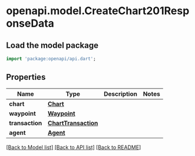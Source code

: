 # openapi.model.CreateChart201ResponseData

## Load the model package
```dart
import 'package:openapi/api.dart';
```

## Properties
Name | Type | Description | Notes
------------ | ------------- | ------------- | -------------
**chart** | [**Chart**](Chart.md) |  | 
**waypoint** | [**Waypoint**](Waypoint.md) |  | 
**transaction** | [**ChartTransaction**](ChartTransaction.md) |  | 
**agent** | [**Agent**](Agent.md) |  | 

[[Back to Model list]](../README.md#documentation-for-models) [[Back to API list]](../README.md#documentation-for-api-endpoints) [[Back to README]](../README.md)


